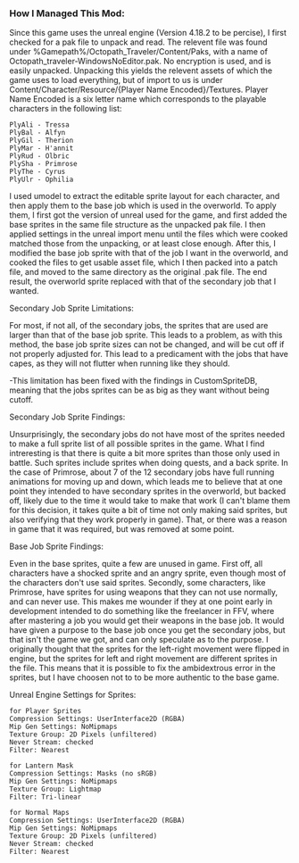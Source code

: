 ### How I Managed This Mod:

Since this game uses the unreal engine (Version 4.18.2 to be percise), I first checked for a pak file to unpack and read.
The relevent file was found under %Gamepath%/Octopath_Traveler/Content/Paks, with a name of Octopath_traveler-WindowsNoEditor.pak. No encryption is used, and is easily unpacked.
Unpacking this yields the relevent assets of which the game uses to load everything, but of import to us is under Content/Character/Resource/{Player Name Encoded}/Textures.
Player Name Encoded is a six letter name which corresponds to the playable characters in the following list:
```
PlyAli - Tressa
PlyBal - Alfyn
PlyGil - Therion
PlyMar - H'annit
PlyRud - Olbric
PlySha - Primrose
PlyThe - Cyrus
PlyUlr - Ophilia
```

I used umodel to extract the editable sprite layout for each character, and then apply them to the base job which is used in the overworld. To apply them, I first got the version of unreal used
for the game, and first added the base sprites in the same file structure as the unpacked pak file. I then applied settings in the unreal import menu until the files which were cooked matched those
from the unpacking, or at least close enough. After this, I modified the base job sprite with that of the job I want in the overworld, and cooked the files to get usable asset file, which I then
packed into a patch file, and moved to the same directory as the original .pak file. The end result, the overworld sprite replaced with that of the secondary job that I wanted.

Secondary Job Sprite Limitations:

For most, if not all, of the secondary jobs, the sprites that are used are larger than that of the base job sprite. This leads to a problem, as with this method, the base job sprite sizes can not be
changed, and will be cut off if not properly adjusted for. This lead to a predicament with the jobs that have capes, as they will not flutter when running like they should.

-This limitation has been fixed with the findings in CustomSpriteDB, meaning that the jobs sprites can be as big as they want without being cutoff.

Secondary Job Sprite Findings:

Unsurprisingly, the secondary jobs do not have most of the sprites needed to make a full sprite list of all possible sprites in the game. What I find intreresting is that there is quite a bit more sprites than
those only used in battle. Such sprites include sprites when doing quests, and a back sprite. In the case of Primrose, about 7 of the 12 secondary jobs have full running animations for moving up and down, which leads
me to believe that at one point they intended to have secondary sprites in the overworld, but backed off, likely due to the time it would take to make that work (I can't blame them for this decision, it takes quite a
bit of time not only making said sprites, but also verifying that they work properly in game). That, or there was a reason in game that it was required, but was removed at some point.

Base Job Sprite Findings:

Even in the base sprites, quite a few are unused in game. First off, all characters have a shocked sprite and an angry sprite, even though most of the characters don't use said sprites. Secondly, some characters, 
like Primrose, have sprites for using weapons that they can not use normally, and can
never use. This makes me wounder if they at one point early in development intended to do something like the freelancer in FFV, where after mastering a job you would get their weapons in the base job. It would have given
a purpose to the base job once you get the secondary jobs, but that isn't the game we got, and can only speculate as to the purpose. I originally thought that the sprites for the left-right movement were flipped in engine,
but the sprites for left and right movement are different sprites in the file. This means that it is possible to fix the ambidextrous error in the sprites, but I have choosen not to to be more authentic to the base game.

Unreal Engine Settings for Sprites:
```
for Player Sprites
Compression Settings: UserInterface2D (RGBA)
Mip Gen Settings: NoMipmaps
Texture Group: 2D Pixels (unfiltered)
Never Stream: checked
Filter: Nearest

for Lantern Mask
Compression Settings: Masks (no sRGB)
Mip Gen Settings: NoMipmaps
Texture Group: Lightmap
Filter: Tri-linear

for Normal Maps
Compression Settings: UserInterface2D (RGBA)
Mip Gen Settings: NoMipmaps
Texture Group: 2D Pixels (unfiltered)
Never Stream: checked
Filter: Nearest
```
